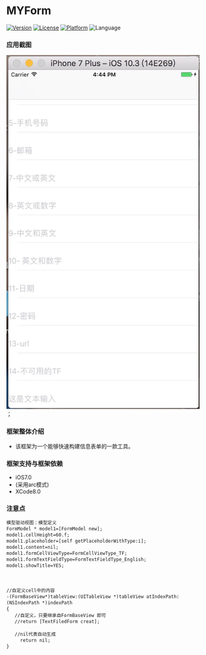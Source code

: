 # MYForm
[![Version](https://img.shields.io/cocoapods/v/MYForm.svg?style=flat)](http://cocoadocs.org/docsets/MYForm)
[![License](https://img.shields.io/cocoapods/l/MYForm.svg?style=flat)](http://cocoadocs.org/docsets/MYForm)
[![Platform](https://img.shields.io/cocoapods/p/MYForm.svg?style=flat)](http://cocoadocs.org/docsets/MYForm)
![Language](https://img.shields.io/badge/Language-%20Objective%20C%20-blue.svg)
### 应用截图
![image](https://github.com/songguolin/MyForm/blob/master/009657ED-2A93-469D-A3D9-FC1706E40143.png)；
### 框架整体介绍
* 该框架为一个能够快速构建信息表单的一款工具。


### 框架支持与框架依赖
* iOS7.0
* (采用arc模式)
* XCode8.0


### 注意点
```objc
模型驱动视图：模型定义
FormModel * model1=[FormModel new];
model1.cellHeight=60.f;
model1.placeholder=[self getPlaceholderWithType:i];
model1.content=nil;
model1.formCellViewType=FormCellViewType_TF;
model1.formTextFieldType=FormTextFieldType_English;
model1.showTitle=YES;



//自定义cell中的内容
-(FormBaseView*)tableView:(UITableView *)tableView atIndexPath:(NSIndexPath *)indexPath
{
   //自定义，只要继承自FormBaseView 即可
   //return [TextFiledForm creat];

   //nil代表自动生成
     return nil;
}
```

